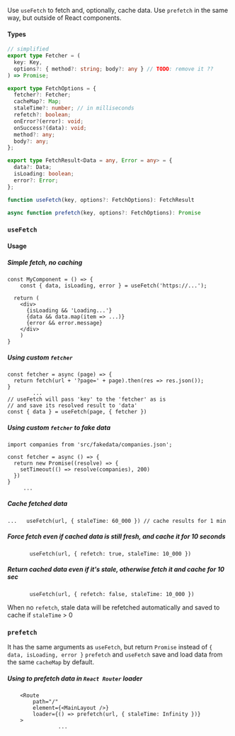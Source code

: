 
Use `useFetch` to fetch and, optionally, cache data. 
Use `prefetch` in the same way, but outside of React components.

#### Types
```ts
// simplified
export type Fetcher = (
  key: Key,
  options?: { method?: string; body?: any } // TODO: remove it ??
) => Promise;

export type FetchOptions = {
  fetcher?: Fetcher;
  cacheMap?: Map;
  staleTime?: number; // in milliseconds
  refetch?: boolean;
  onError?(error): void;
  onSuccess?(data): void;
  method?: any;
  body?: any;
};

export type FetchResult<Data = any, Error = any> = {
  data?: Data;
  isLoading: boolean;
  error?: Error;
};

function useFetch(key, options?: FetchOptions): FetchResult

async function prefetch(key, options?: FetchOptions): Promise 

```

### `useFetch`
#### Usage
##### Simple fetch, no caching
```tsx
const MyComponent = () => {
	const { data, isLoading, error } = useFetch('https://...');

  return (
    <div>
      {isLoading && 'Loading...'}
      {data && data.map(item => ...)}
      {error && error.message}
    </div>
    )
}
```

##### Using custom `fetcher`
```tsx
const fetcher = async (page) => {
  return fetch(url + '?page=' + page).then(res => res.json());
}
        ...
// useFetch will pass 'key' to the 'fetcher' as is				
// and save its resolved result to 'data'
const { data } = useFetch(page, { fetcher })        
```

##### Using custom `fetcher` to fake data
```tsx
import companies from 'src/fakedata/companies.json';

const fetcher = async () => {
  return new Promise((resolve) => {
    setTimeout(() => resolve(companies), 200)
  })
}
     ...
```

##### Cache fetched data
```tsx
...   useFetch(url, { staleTime: 60_000 }) // cache results for 1 min
```

##### Force fetch even if cached data is still fresh, and cache it for 10 seconds
```tsx
       useFetch(url, { refetch: true, staleTime: 10_000 })
```

##### Return cached data even if it's stale, otherwise fetch it and cache for 10 sec
```tsx
       useFetch(url, { refetch: false, staleTime: 10_000 })
```

When no `refetch`, stale data will be refetched automatically and saved to cache if `staleTime` > 0

### `prefetch`
It has the same arguments as `useFetch`, but return `Promise` instead of `{ data, isLoading, error }`
`prefetch` and `useFetch` save and load data from the same `cacheMap` by default.

##### Using to prefetch data in `React Router` loader
```tsx
	<Route
		path="/"
		element={<MainLayout />}
		loader={() => prefetch(url, { staleTime: Infinity })}
	>
				...
```